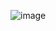 ![image](https://github.com/matheustakano/galaxies/assets/71953842/3e4b7d4d-d616-440f-a8cc-93eb91036908)
